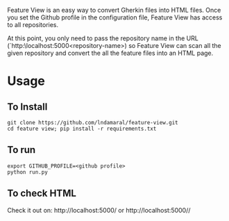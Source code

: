 Feature View is an easy way to convert Gherkin files into HTML files. Once you set the Github profile in the configuration file, Feature View has access to all repositories.

At this point, you only need to pass the repository name in the URL (`http:\\localhost:5000\<repository-name>) so Feature View can scan all the given repository and convert the all the feature files into an HTML page.


# Usage

## To Install
```
git clone https://github.com/lndamaral/feature-view.git
cd feature view; pip install -r requirements.txt
```

## To run
```
export GITHUB_PROFILE=<github profile>
python run.py
```

## To check HTML
Check it out on: http://localhost:5000/<repository-name> or http://localhost:5000/<repository-name>/<branch>